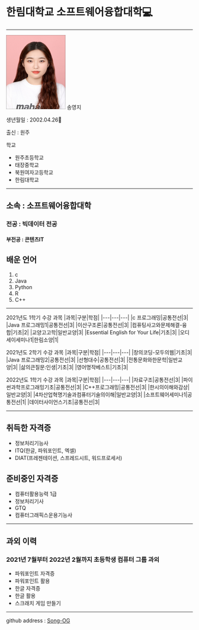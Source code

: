 # 한림대학교 소프트웨어융합대학💻
---
<img src=syj.jpg height=200 width=160>
송영지

생년월일 : 2002.04.26🎉

출신 : 원주   

학교
* 원주초등학교
* 태장중학교
* 북원여자고등학교
* 한림대학교

---
## 소속 : 소프트웨어융합대학   
### 전공 : 빅데이터 전공   
#### 부전공 : 콘텐츠IT

## 배운 언어
1. c
2. Java
3. Python
4. R
5. C++

--------------------

2021년도 1학기 수강 과목
|과목|구분|학점|
|---|---|---|
|c 프로그래밍|공통전선|3|
|Java 프로그래밍1|공통전선|3|
|이산구조론|공통전선|3|
|컴퓨팅사고와문제해결-융합|기초|2|
|교양고고학|일반교양|3|
|Essential English for Your Life|기초|3|
|오디세이세미나1|한림소양|1|

2021년도 2학기 수강 과목
|과목|구분|학점|
|---|---|---|
|창의코딩-모두의웹|기초|3|
|Java 프로그래밍2|공통전선|3|
|선형대수|공통전선|3|
|전통문화와한문학|일반교양|3|
|삶의큰질문:인생|기초|3|
|영어명작베스트|기초|3|

2022년도 1학기 수강 과목
|과목|구분|학점|
|---|---|---|
|자료구조|공통전선|3|
|파이썬과학프로그래밍기초|공통전선|3|
|C++프로그래밍|공통전선|3|
|한시의이해와감상|일반교양|3|
|4차산업혁명기술과컴퓨터기술의이해|일반교양|3|
|소프트웨어세미나1|공통전선|1|
|데이터사이언스기초|공통전선|3|

---
## 취득한 자격증
* 정보처리기능사
* ITQ(한글, 파워포인트, 엑셀)
* DIAT(프레젠테이션, 스프레드시트, 워드프로세서)

## 준비중인 자격증
* 컴퓨터활용능력 1급
* 정보처리기사
* GTQ
* 컴퓨터그래픽스운용기능사
---
## 과외 이력
### 2021년 7월부터 2022년 2월까지 초등학생 컴퓨터 그룹 과외
* 파워포인트 자격증
* 파워포인트 활용
* 한글 자격증
* 한글 활용
* 스크래치 게임 만들기
---
github address : [Song-OG][github]

[github]:http://github.com/Song-OG

